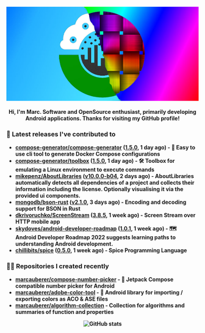 <p align="center">
	<img src="https://raw.githubusercontent.com/marcauberer/marcauberer/master/images/frontpage-image.jpg">
	<br><br>
	<b>Hi, I'm Marc. Software and OpenSource enthusiast, primarily developing Android applications. Thanks for visiting my GitHub profile!
</p>

### 🚀 Latest releases I've contributed to


- [compose-generator/compose-generator](https://github.com/compose-generator/compose-generator) ([1.5.0](https://github.com/compose-generator/compose-generator/releases/tag/1.5.0), 1 day ago) - 🐳 Easy to use cli tool to generate Docker Compose configurations
- [compose-generator/toolbox](https://github.com/compose-generator/toolbox) ([1.5.0](https://github.com/compose-generator/toolbox/releases/tag/1.5.0), 1 day ago) - 🛠️ Toolbox for emulating a Linux environment to execute commands
- [mikepenz/AboutLibraries](https://github.com/mikepenz/AboutLibraries) ([v10.0.0-b04](https://github.com/mikepenz/AboutLibraries/releases/tag/v10.0.0-b04), 2 days ago) - AboutLibraries automatically detects all dependencies of a project and collects their information including the license. Optionally visualising it via the provided ui components.
- [mongodb/bson-rust](https://github.com/mongodb/bson-rust) ([v2.1.0](https://github.com/mongodb/bson-rust/releases/tag/v2.1.0), 3 days ago) - Encoding and decoding support for BSON in Rust
- [dkrivoruchko/ScreenStream](https://github.com/dkrivoruchko/ScreenStream) ([3.8.5](https://github.com/dkrivoruchko/ScreenStream/releases/tag/3.8.5), 1 week ago) - Screen Stream over HTTP mobile app
- [skydoves/android-developer-roadmap](https://github.com/skydoves/android-developer-roadmap) ([1.0.1](https://github.com/skydoves/android-developer-roadmap/releases/tag/1.0.1), 1 week ago) - 🗺 Android Developer Roadmap 2022 suggests learning paths to understanding Android development.
- [chillibits/spice](https://github.com/chillibits/spice) ([0.5.0](https://github.com/chillibits/spice/releases/tag/0.5.0), 1 week ago) - Spice Programming Language

### 👨‍💻 Repositories I created recently
- [marcauberer/compose-number-picker](https://github.com/marcauberer/compose-number-picker) - 🔢 Jetpack Compose compatible number picker for Android
- [marcauberer/adobe-color-tool](https://github.com/marcauberer/adobe-color-tool) - 🎨 Android library for importing / exporting colors as ACO &amp; ASE files
- [marcauberer/algorithm-collection](https://github.com/marcauberer/algorithm-collection) - Collection for algorithms and summaries of function and properties

<p align="center">
	<img src="https://github-readme-stats.vercel.app/api?username=marcauberer&show_icons=true&theme=dark" alt="GitHub stats">
</p>
